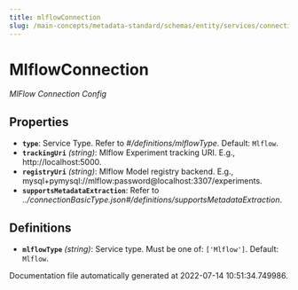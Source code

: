 ```yaml
---
title: mlflowConnection
slug: /main-concepts/metadata-standard/schemas/entity/services/connections/mlmodel/mlflowconnection
---
```


# MlflowConnection

*MlFlow Connection Config*

## Properties

- **`type`**: Service Type. Refer to *#/definitions/mlflowType*. Default: `Mlflow`.
- **`trackingUri`** *(string)*: Mlflow Experiment tracking URI. E.g., http://localhost:5000.
- **`registryUri`** *(string)*: Mlflow Model registry backend. E.g., mysql+pymysql://mlflow:password@localhost:3307/experiments.
- **`supportsMetadataExtraction`**: Refer to *../connectionBasicType.json#/definitions/supportsMetadataExtraction*.
## Definitions

- **`mlflowType`** *(string)*: Service type. Must be one of: `['Mlflow']`. Default: `Mlflow`.


Documentation file automatically generated at 2022-07-14 10:51:34.749986.
